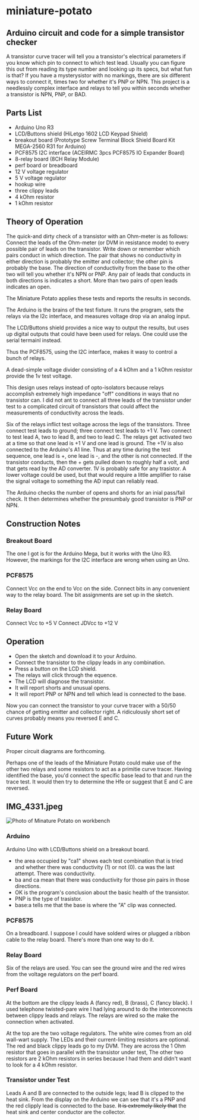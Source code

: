 # miniature-potato
## Arduino circuit and code for a simple transistor checker

A transistor curve tracer will tell you a transistor's electrical parameters
if you know which pin to connect to which test lead. Usually you can figure
this out from reading its type number and looking up its specs, but what fun is that? 
If you have a mysterysistor with no markings, there are six different ways to 
connect it, times two for whether it's PNP or NPN. This project is a 
needlessly complex interface and relays to tell you within seconds
whether a transistor is NPN, PNP, or BAD. 

## Parts List
- Arduino Uno R3
- LCD/Buttons shield (HiLetgo 1602 LCD Keypad Shield)
- breakout board (Prototype Screw Terminal Block Shield Board Kit MEGA-2560 R31 for Arduino)
- PCF8575 I2C interface (ACEIRMC 3pcs PCF8575 IO Expander Board)
- 8-relay board (8CH Relay Module)
- perf board or breadboard
- 12 V voltage regulator
- 5 V voltage regulator
- hookup wire
- three clippy leads
- 4 kOhm resistor
- 1 kOhm resistor

## Theory of Operation
The quick-and dirty check of a transistor with an Ohm-meter is as follows: 
Connect the leads of the Ohm-meter (or DVM in resistance mode) to every possible 
pair of leads on the transistor. Write down or remember which pairs conduct in 
which direction. The pair that shows no conductivity in either direction is 
probably the emitter and collector; the other pin is probably the base. The direction
of conductivity from the base to the other two will tell you whether it's NPN or PNP.
Any pair of leads that conducts in both directions is indicates a short. More than two
pairs of open leads indicates an open. 

The Miniature Potato applies these tests and reports the results in seconds. 

The Arduino is the brains of the test fixture. It runs the program, sets the relays 
via the I2c interface, and measures voltage drop via an analog input. 

The LCD/Buttons shield provides a nice way to output the results, but uses up digital 
outputs that could have been used for relays. One could use the serial termainl instead.

Thus the PCF8575, using the I2C interface, makes it wasy to control a bunch of relays. 

A dead-simple voltage divider consisting of a 4 kOhm and a 1 kOhm resistor provide the 1v
test voltage. 

This design uses relays instead of opto-isolators because relays accomplish extremely
high impedance "off" conditions in ways that no transistor can. I did not ant to connect 
all three leads of the transistor under test to a complicated circuit of transistors
that could affect the measurements of conductivity across the leads. 

Six of the relays inflict test voltage across the legs of the transistors. Three connect
test leads to ground; three connect test leads to +1 V. Two connect to test lead A, 
two to lead B, and two to lead C. The relays get activated two at a time so that 
one lead is +1 V and one lead is ground. The +1V is also connected to the Arduino's A1 line. 
Thus at any time during the test sequence, one lead is +, one lead is -, and the other
is not connected. If the transistor conducts, then the + gets pulled down to roughly half a volt, 
and that gets read by the AD converter. 1V is probably safe for any trasistor. A lower
voltage could be used, but that would require a little amplifier to raise the signal
voltage to something the AD input can reliably read. 

The Arduino checks the number of opens and shorts for an inial pass/fail check. 
It then determines whether the presumbaly good transistor is PNP or NPN. 

## Construction Notes
### Breakout Board
The one I got is for the Arduino Mega, but it works with the Uno R3. 
However, the markings for the I2C interface are wrong when using an Uno. 

### PCF8575
Connect Vcc on the end to Vcc on the side. 
Connect bits in any convenient way to the relay board. 
The bit assignments are set up in the sketch. 

### Relay Board
Connect Vcc to +5 V
Connect JDVcc to +12 V

## Operation
- Open the sketch and download it to your Arduino. 
- Connect the transistor to the clippy leads in any combination. 
- Press a button on the LCD shield. 
- The relays will click through the equence. 
- The LCD will diagnose the transistor. 
- It will report shorts and unusual opens. 
- It will report PNP or NPN and tell which lead is connected to the base. 

Now you can connect the transistor to your curve tracer with a 50/50 chance
of getting emitter and collector right. A ridiculously short set of curves
probably means you reversed E and C. 

## Future Work
Proper circuit diagrams are forthcoming. 

Perhaps one of the leads of the Miniature Potato could make use of the other two relays
and some resistors to act as a primitie curve tracer. Having identified the base, you'd
connect the specific base lead to that and run the trace test. It would then try to 
determine the Hfe or suggest that E and C are reversed. 


## IMG_4331.jpeg
![Photo of Minature Potato on workbench](../../blob/main/IMG_4331.jpeg)

### Arduino
Arduino Uno with LCD/Buttons shield on a breakout board. 
- the area occupied by "ca1" shows each test combination that is tried and whether there was conductivity (1) or not (0). ca was the last attempt. There was conductivity.
- ba and ca mean that there was conductivity for those pin pairs in those directions.
- OK is the program's conclusion about the basic health of the transistor.
- PNP is the type of trasistor.
- base:a tells me that the base is where the "A" clip was connected. 

### PCF8575
On a breadboard. I suppose I could have solderd wires 
or plugged a ribbon cable to the relay board. 
There's more than one way to do it. 

### Relay Board
Six of the relays are used. 
You can see the ground wire and the red wires from 
the voltage regulators on the perf board. 

### Perf Board
At the bottom are the clippy leads A (fancy red), B (brass), C (fancy black). 
I used telephone twisted-pare wire I had lying around to do the interconnects 
between clippy leads and relays. The relays are wired so the make the connection
when activated. 

At the top are the two voltage regulators. The white wire comes from an old
wall-wart supply. The LEDs and their current-limiting resistors are optional. 
The red and black clippy leads go to my DVM. They are across the 1 Ohm resistor
that goes in parallel with the transistor under test, The other two resistors
are 2 kOhm resistors in series because I had them and didn't want to look for 
a 4 kOhm resistor. 

### Transistor under Test
Leads A and B are connected to the outside legs; lead B is clipped to the heat sink. 
From the display on the Arduino we can see that it's a PNP and the red clipply lead
is connected to the base. ~~It is extremely likely that~~ the heat sink and center
conductor are the collector. 
